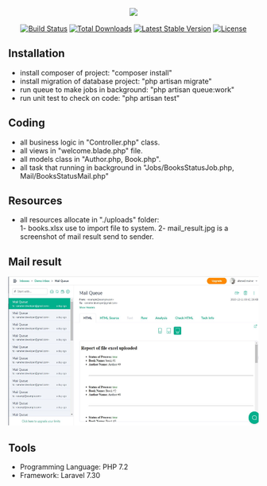 <p align="center"><a href="https://laravel.com" target="_blank"><img src="https://raw.githubusercontent.com/laravel/art/master/logo-lockup/5%20SVG/2%20CMYK/1%20Full%20Color/laravel-logolockup-cmyk-red.svg" width="400"></a></p>

<p align="center">
<a href="https://travis-ci.org/laravel/framework"><img src="https://travis-ci.org/laravel/framework.svg" alt="Build Status"></a>
<a href="https://packagist.org/packages/laravel/framework"><img src="https://poser.pugx.org/laravel/framework/d/total.svg" alt="Total Downloads"></a>
<a href="https://packagist.org/packages/laravel/framework"><img src="https://poser.pugx.org/laravel/framework/v/stable.svg" alt="Latest Stable Version"></a>
<a href="https://packagist.org/packages/laravel/framework"><img src="https://poser.pugx.org/laravel/framework/license.svg" alt="License"></a>
</p>

## Installation

- install composer of project: "composer install"
- install migration of database project: "php artisan migrate"
- run queue to make jobs in background: "php artisan queue:work"
- run unit test to check on code: "php artisan test"

## Coding

- all business logic in "Controller.php" class.
- all views in "welcome.blade.php" file.
- all models class in "Author.php, Book.php".
- all task that running in background in "Jobs/BooksStatusJob.php, Mail/BooksStatusMail.php"

## Resources

- all resources allocate in "./uploads" folder:<br/>
1- books.xlsx use to import file to system.
2- mail_result.jpg is a screenshot of mail result send to sender.

## Mail result

<p align="center">
<img src="./uploads/mail_result.jpg" style="height: 300px;" alt="Build Status">
</p>

## Tools

- Programming Language: PHP 7.2
- Framework: Laravel 7.30

